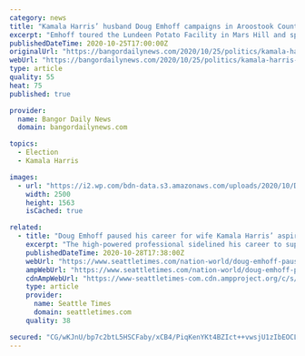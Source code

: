 ```yaml
---
category: news
title: "Kamala Harris’ husband Doug Emhoff campaigns in Aroostook County"
excerpt: "Emhoff toured the Lundeen Potato Facility in Mars Hill and spoke at a get-out-the-vote rally at Farm Park in Fort Fairfield to help the Biden-Harris ticket win Maine’s toss-up 2nd Congressional District."
publishedDateTime: 2020-10-25T17:00:00Z
originalUrl: "https://bangordailynews.com/2020/10/25/politics/kamala-harris-husband-doug-emhoff-campaigns-in-aroostook-county/"
webUrl: "https://bangordailynews.com/2020/10/25/politics/kamala-harris-husband-doug-emhoff-campaigns-in-aroostook-county/"
type: article
quality: 55
heat: 75
published: true

provider:
  name: Bangor Daily News
  domain: bangordailynews.com

topics:
  - Election
  - Kamala Harris

images:
  - url: "https://i2.wp.com/bdn-data.s3.amazonaws.com/uploads/2020/10/Douglas-Emhoff-8-Cropped.jpg?fit=2500%2C1563&#038;ssl=1"
    width: 2500
    height: 1563
    isCached: true

related:
  - title: "Doug Emhoff paused his career for wife Kamala Harris’ aspirations — and became campaign’s ‘secret weapon’"
    excerpt: "The high-powered professional sidelined his career to support his wife's sky-high aspirations, even as his work life creates a prickly conundrum over possible conflicts of interest if she takes office."
    publishedDateTime: 2020-10-28T17:38:00Z
    webUrl: "https://www.seattletimes.com/nation-world/doug-emhoff-paused-his-career-for-his-wife-kamala-harriss-aspirations-and-became-the-campaigns-secret-weapon/"
    ampWebUrl: "https://www.seattletimes.com/nation-world/doug-emhoff-paused-his-career-for-his-wife-kamala-harriss-aspirations-and-became-the-campaigns-secret-weapon/?amp=1"
    cdnAmpWebUrl: "https://www-seattletimes-com.cdn.ampproject.org/c/s/www.seattletimes.com/nation-world/doug-emhoff-paused-his-career-for-his-wife-kamala-harriss-aspirations-and-became-the-campaigns-secret-weapon/?amp=1"
    type: article
    provider:
      name: Seattle Times
      domain: seattletimes.com
    quality: 38

secured: "CG/wKJnU/bp7c2btL5HSCFaby/xCB4/PiqKenYKt4BZIct++vwsjU1zIbEOCL34r+LPJrKlnsnxnTCseHIo7yTW88tPt90vxAhvXkKgxJZOWQmhMpeSZpmKHB8nW66MisdsygTDsSJKy1mYdPtpObFgQIzmLAIDBr8SHi1zTtEJ68MTErhrYxCv34Hp29QSud/RWFWUadVOWr/+M3+QrwIZOeeuVGs6RmPkqorTX59JKEphv3bgLDlzg+knzm+HKxZTEHhd4s1alaVOPNITOH7qSrh995nMO36P3d+uXGbihzO8DRzhpEU0rKoGF8HfwNx4NN/UFgt/LamOtpsEQgWaDYTWa3uYfJ++QibIfaq8=;UtP1r4BHZ/V5/9rVQ21apg=="
---
```



